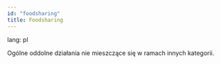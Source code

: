 ```yaml
---
id: "foodsharing"
title: Foodsharing 
---
```

lang: pl

Ogólne oddolne działania nie mieszczące się w ramach innych kategorii.
